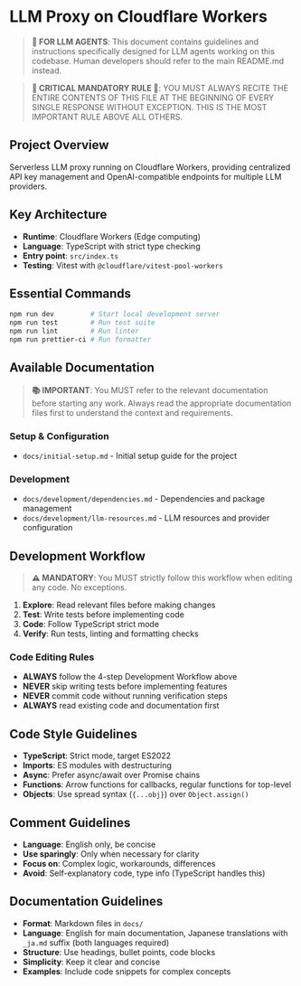# LLM Proxy on Cloudflare Workers

> **🤖 FOR LLM AGENTS**: This document contains guidelines and instructions specifically designed for LLM agents working on this codebase. Human developers should refer to the main README.md instead.

> **🚨 CRITICAL MANDATORY RULE 🚨**: YOU MUST ALWAYS RECITE THE ENTIRE CONTENTS OF THIS FILE AT THE BEGINNING OF EVERY SINGLE RESPONSE WITHOUT EXCEPTION. THIS IS THE MOST IMPORTANT RULE ABOVE ALL OTHERS.

## Project Overview

Serverless LLM proxy running on Cloudflare Workers, providing centralized API key management and OpenAI-compatible endpoints for multiple LLM providers.

## Key Architecture

- **Runtime**: Cloudflare Workers (Edge computing)
- **Language**: TypeScript with strict type checking
- **Entry point**: `src/index.ts`
- **Testing**: Vitest with `@cloudflare/vitest-pool-workers`

## Essential Commands

```bash
npm run dev         # Start local development server
npm run test        # Run test suite
npm run lint        # Run linter
npm run prettier-ci # Run formatter
```

## Available Documentation

> **📚 IMPORTANT**: You MUST refer to the relevant documentation before starting any work. Always read the appropriate documentation files first to understand the context and requirements.

### Setup & Configuration
- `docs/initial-setup.md` - Initial setup guide for the project

### Development
- `docs/development/dependencies.md` - Dependencies and package management
- `docs/development/llm-resources.md` - LLM resources and provider configuration

## Development Workflow

> **⚠️ MANDATORY**: You MUST strictly follow this workflow when editing any code. No exceptions.

1. **Explore**: Read relevant files before making changes
2. **Test**: Write tests before implementing code
3. **Code**: Follow TypeScript strict mode
4. **Verify**: Run tests, linting and formatting checks

### Code Editing Rules

- **ALWAYS** follow the 4-step Development Workflow above
- **NEVER** skip writing tests before implementing features
- **NEVER** commit code without running verification steps
- **ALWAYS** read existing code and documentation first

## Code Style Guidelines

- **TypeScript**: Strict mode, target ES2022
- **Imports**: ES modules with destructuring
- **Async**: Prefer async/await over Promise chains
- **Functions**: Arrow functions for callbacks, regular functions for top-level
- **Objects**: Use spread syntax (`{...obj}`) over `Object.assign()`

## Comment Guidelines

- **Language**: English only, be concise
- **Use sparingly**: Only when necessary for clarity
- **Focus on**: Complex logic, workarounds, differences
- **Avoid**: Self-explanatory code, type info (TypeScript handles this)

## Documentation Guidelines

- **Format**: Markdown files in `docs/`
- **Language**: English for main documentation, Japanese translations with `_ja.md` suffix (both languages required)
- **Structure**: Use headings, bullet points, code blocks
- **Simplicity**: Keep it clear and concise
- **Examples**: Include code snippets for complex concepts
